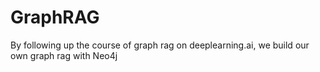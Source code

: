 # GraphRAG
By following up the course of graph rag on deeplearning.ai, we build our own graph rag with Neo4j 

